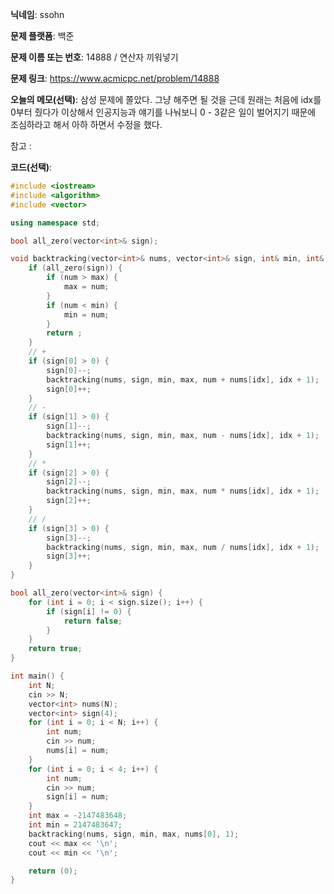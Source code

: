 **닉네임**: ssohn

**문제 플랫폼**: 백준

**문제 이름 또는 번호**: 14888 / 연산자 끼워넣기

**문제 링크**: https://www.acmicpc.net/problem/14888

**오늘의 메모(선택)**: 삼성 문제에 쫄았다. 그냥 해주면 될 것을 근데 원래는 처음에 idx를 0부터 줬다가 이상해서 인공지능과 얘기를 나눠보니 0 - 3같은 일이 벌어지기 때문에 조심하라고 해서 아하 하면서 수정을 했다.

참고 :

**코드(선택)**:

```c++
#include <iostream>
#include <algorithm>
#include <vector>

using namespace std;

bool all_zero(vector<int>& sign);

void backtracking(vector<int>& nums, vector<int>& sign, int& min, int& max, int num, int idx) {
	if (all_zero(sign)) {
		if (num > max) {
			max = num;
		}
		if (num < min) {
			min = num;
		}
		return ;
	}
	// +
	if (sign[0] > 0) {
		sign[0]--;
		backtracking(nums, sign, min, max, num + nums[idx], idx + 1);
		sign[0]++;
	}
	// -
	if (sign[1] > 0) {
		sign[1]--;
		backtracking(nums, sign, min, max, num - nums[idx], idx + 1);
		sign[1]++;
	}
	// *
	if (sign[2] > 0) {
		sign[2]--;
		backtracking(nums, sign, min, max, num * nums[idx], idx + 1);
		sign[2]++;
	}
	// /
	if (sign[3] > 0) {
		sign[3]--;
		backtracking(nums, sign, min, max, num / nums[idx], idx + 1);
		sign[3]++;
	}
}

bool all_zero(vector<int>& sign) {
	for (int i = 0; i < sign.size(); i++) {
		if (sign[i] != 0) {
			return false;
		}
	}
	return true;
}

int main() {
	int N;
	cin >> N;
	vector<int> nums(N);
	vector<int> sign(4);
	for (int i = 0; i < N; i++) {
		int num;
		cin >> num;
		nums[i] = num;
	}
	for (int i = 0; i < 4; i++) {
		int num;
		cin >> num;
		sign[i] = num;
	}
	int max = -2147483648;
	int min = 2147483647;
	backtracking(nums, sign, min, max, nums[0], 1);
	cout << max << '\n';
	cout << min << '\n';

	return (0);
}
```
